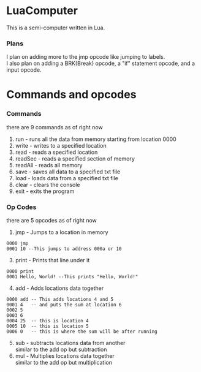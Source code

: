# LuaComputer
This is a semi-computer written in Lua.

### Plans
I plan on adding more to the jmp opcode like jumping to labels. <br>
I also plan on adding a BRK(Break) opcode, a "if" statement opcode, and a input opcode.

# Commands and opcodes
### Commands
there are 9 commands as of right now

1. run     - runs all the data from memory starting from location 0000 <br>
2. write   - writes to a specified location <br>
3. read    - reads a specified location <br>
4. readSec - reads a specified section of memory <br>
5. readAll - reads all memory <br>
6. save    - saves all data to a specified txt file <br>
7. load    - loads data from a specified txt file <br>
8. clear   - clears the console <br>
9. exit    - exits the program <br>

### Op Codes
there are 5 opcodes as of right now

1. jmp   - Jumps to a location in memory <br>
```
0000 jmp
0001 10 --This jumps to address 000a or 10
```
3. print - Prints that line under it <br>
```
0000 print
0001 Hello, World! --This prints "Hello, World!"
```
4. add   - Adds locations data together <br>
```
0000 add -- This adds locations 4 and 5
0001 4   -- and puts the sum at location 6
0002 5    
0003 6
0004 25  -- this is location 4
0005 10  -- this is location 5
0006 0   -- this is where the sum will be after running
```
5. sub   - subtracts locations data from another <br>
similar to the add op but subtraction
6. mul   - Multiplies locations data together <br>
similar to the add op but multiplication
